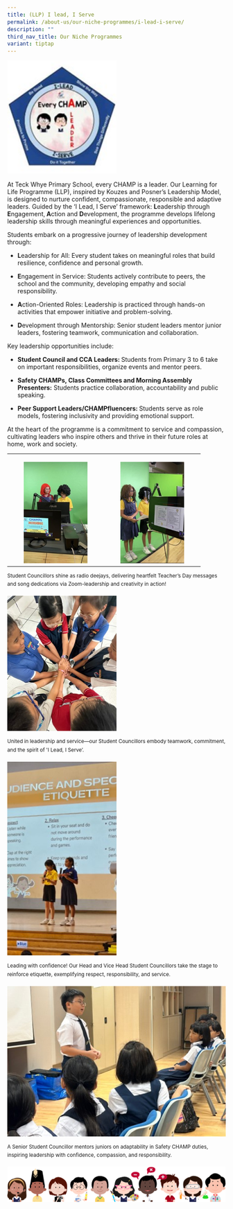 ```yaml
---
title: (LLP) I lead, I Serve
permalink: /about-us/our-niche-programmes/i-lead-i-serve/
description: ""
third_nav_title: Our Niche Programmes
variant: tiptap
---
```

<p></p>
<div class="isomer-image-wrapper">
<img style="width: 50%;" height="auto" width="100%" alt="" src="/images/Niche Programme/LLP_1.jpg">
</div>
<p>At Teck Whye Primary School, every CHAMP is a leader. Our Learning for
Life Programme (LLP), inspired by Kouzes and Posner’s Leadership Model,
is designed to nurture confident, compassionate, responsible and adaptive
leaders. Guided by the ‘I Lead, I Serve’ framework: <strong>L</strong>eadership
through <strong>E</strong>ngagement,<strong> A</strong>ction and <strong>D</strong>evelopment,
the programme develops lifelong leadership skills through meaningful experiences
and opportunities.</p>
<p>Students embark on a progressive journey of leadership development through:</p>
<ul data-tight="true" class="tight">
<li>
<p><strong>L</strong>eadership for All: Every student takes on meaningful
roles that build resilience, confidence and personal growth.</p>
</li>
<li>
<p><strong>E</strong>ngagement in Service: Students actively contribute to
peers, the school and the community, developing empathy and social responsibility.</p>
</li>
<li>
<p><strong>A</strong>ction-Oriented Roles: Leadership is practiced through
hands-on activities that empower initiative and problem-solving.</p>
</li>
<li>
<p><strong>D</strong>evelopment through Mentorship: Senior student leaders
mentor junior leaders, fostering teamwork, communication and collaboration.</p>
</li>
</ul>
<p>Key leadership opportunities include:</p>
<ul data-tight="true" class="tight">
<li>
<p><strong>Student Council and CCA Leaders: </strong>Students from Primary
3 to 6 take on important responsibilities, organize events and mentor peers.</p>
</li>
<li>
<p><strong>Safety CHAMPs, Class Committees and Morning Assembly Presenters:</strong> Students
practice collaboration, accountability and public speaking.</p>
</li>
<li>
<p><strong>Peer Support Leaders/CHAMPfluencers: </strong>Students serve as
role models, fostering inclusivity and providing emotional support.</p>
</li>
</ul>
<p>At the heart of the programme is a commitment to service and compassion,
cultivating leaders who inspire others and thrive in their future roles
at home, work and society.</p>
<table style="minWidth: 50px">
<colgroup>
<col>
<col>
</colgroup>
<tbody>
<tr>
<th rowspan="1" colspan="1">
<p></p>
<div class="isomer-image-wrapper">
<img style="width: 70%;" height="auto" width="100%" alt="" src="/images/Niche Programme/LLP_2a.jpg">
</div>
</th>
<th rowspan="1" colspan="1">
<p></p>
<div class="isomer-image-wrapper">
<img style="width: 70%;" height="auto" width="100%" alt="" src="/images/Niche Programme/LLP_2b.jpg">
</div>
</th>
</tr>
</tbody>
</table>
<p><sup>Student Councillors shine as radio deejays, delivering heartfelt Teacher’s Day messages and song dedications via Zoom-leadership and creativity in action!</sup>
</p>
<div class="isomer-image-wrapper">
<img style="width: 50%;" height="auto" width="100%" alt="" src="/images/Niche Programme/LLP_3.jpg">
</div>
<p><sup>United in leadership and service—our Student Councillors embody teamwork, commitment, and the spirit of 'I Lead, I Serve’.</sup>
</p>
<div class="isomer-image-wrapper">
<img style="width: 50%;" height="auto" width="100%" alt="" src="/images/Niche Programme/LLP_4.jpg">
</div>
<p><sup>Leading with confidence! Our Head and Vice Head Student Councillors take the stage to reinforce etiquette, exemplifying respect, responsibility, and service.</sup>
</p>
<div class="isomer-image-wrapper">
<img style="width: 100%" height="auto" width="100%" alt="" src="/images/Niche Programme/LLP_5.jpg">
</div>
<p><sup>A Senior Student Councillor mentors juniors on adaptability in Safety CHAMP duties, inspiring leadership with confidence, compassion, and responsibility.</sup>
</p>
<p></p>
<div class="isomer-image-wrapper">
<img style="width: 100%" height="auto" width="100%" alt="" src="/images/kids.png">
</div>
<p></p>